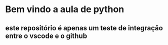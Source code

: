 # Bem vindo a aula de python

## este repositório é apenas um teste de integração entre o vscode e o github